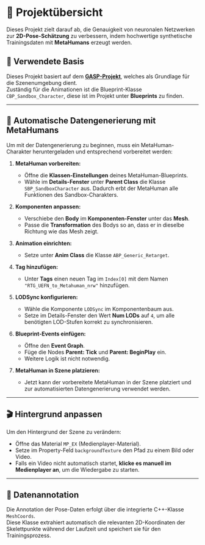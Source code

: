 # 📌 Projektübersicht

Dieses Projekt zielt darauf ab, die Genauigkeit von neuronalen Netzwerken zur **2D-Pose-Schätzung** zu verbessern, indem hochwertige synthetische Trainingsdaten mit **MetaHumans** erzeugt werden.

## 🔗 Verwendete Basis

Dieses Projekt basiert auf dem [**GASP-Projekt**](https://github.com/PolygonHive/GASP-ALS.git), welches als Grundlage für die Szenenumgebung dient.  
Zuständig für die Animationen ist die Blueprint-Klasse `CBP_Sandbox_Character`, diese ist im Projekt unter **Blueprints** zu finden.

---

## 🔄 Automatische Datengenerierung mit MetaHumans

Um mit der Datengenerierung zu beginnen, muss ein MetaHuman-Charakter heruntergeladen und entsprechend vorbereitet werden:

1. **MetaHuman vorbereiten:**
   - Öffne die **Klassen-Einstellungen** deines MetaHuman-Blueprints.
   - Wähle im **Details-Fenster** unter **Parent Class** die Klasse `SBP_SandboxCharacter` aus. Dadurch erbt der MetaHuman alle Funktionen des Sandbox-Charakters.

2. **Komponenten anpassen:**
   - Verschiebe den **Body** im **Komponenten-Fenster** unter das **Mesh**.
   - Passe die **Transformation** des Bodys so an, dass er in dieselbe Richtung wie das Mesh zeigt.

3. **Animation einrichten:**
   - Setze unter **Anim Class** die Klasse `ABP_Generic_Retarget`.

4. **Tag hinzufügen:**
   - Unter **Tags** einen neuen Tag im `Index[0]` mit dem Namen  
     `"RTG_UEFN_to_Metahuman_nrw"` hinzufügen.

5. **LODSync konfigurieren:**
   - Wähle die Komponente `LODSync` im Komponentenbaum aus.
   - Setze im Details-Fenster den Wert **Num LODs** auf `4`, um alle benötigten LOD-Stufen korrekt zu synchronisieren.

6. **Blueprint-Events einfügen:**
   - Öffne den **Event Graph**.
   - Füge die Nodes **Parent: Tick** und **Parent: BeginPlay** ein.
   - Weitere Logik ist nicht notwendig.

7. **MetaHuman in Szene platzieren:**
   - Jetzt kann der vorbereitete MetaHuman in der Szene platziert und zur automatisierten Datengenerierung verwendet werden.

---

## 🎬 Hintergrund anpassen

Um den Hintergrund der Szene zu verändern:

- Öffne das Material `MP_EX` (Medienplayer-Material).
- Setze im Property-Feld `backgroundTexture` den Pfad zu einem Bild oder Video.
- Falls ein Video nicht automatisch startet, **klicke es manuell im Medienplayer an**, um die Wiedergabe zu starten.

---

## 🧩 Datenannotation

Die Annotation der Pose-Daten erfolgt über die integrierte C++-Klasse `MeshCoords`.  
Diese Klasse extrahiert automatisch die relevanten 2D-Koordinaten der Skelettpunkte während der Laufzeit und speichert sie für den Trainingsprozess.
